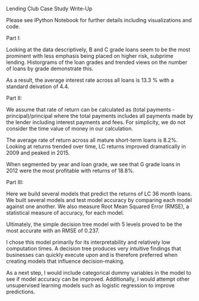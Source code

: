 Lending Club Case Study Write-Up

Please see IPython Notebook for further details including visualizations and code.


Part I:

Looking at the data descriptively, B and C grade loans seem to be the most prominent with less emphasis being placed on higher risk, subprime lending. Historgrams of the loan grades and trended views on the number of loans by grade demonstrate this.

As a result, the average interest rate across all loans is 13.3 %  with a standard deivation of 4.4.

Part II:

We assume that rate of return can be calculated as (total payments - principal)/principal where the total payments includes all payments made by the lender including interest payments and fees.  For simplicity, we do not consider the time value of money in our calculation.

The average rate of return across all mature short-term loans is 8.2%.  Looking at returns trended over time, LC returns improved dramatically in 2009 and peaked in 2015.

When segmented by year and loan grade, we see that G grade loans in 2012 were the most profitable with returns of 18.8%.

Part III:

Here we build several models that predict the returns of LC 36 month loans.  We built several models and test model accuracy by comparing each model against one another.  We also measure Root Mean Squared Error (RMSE), a statistical measure of accuracy, for each model.

Ultimately, the simple decision tree model with 5 levels proved to be the most accurate with an RMSE of 0.237.

I chose this model primarily for its interpretability and relatively low computation times. A decision tree produces very intuitive findings that businesses can quickly execute upon and is therefore preferred when creating models that influence decision-making.

As a next step, I would include categorical dummy variables in the model to see if model accuracy can be improved. Additionally, I would attempt other unsupervised learning models such as logistic regression to improve predictions.






